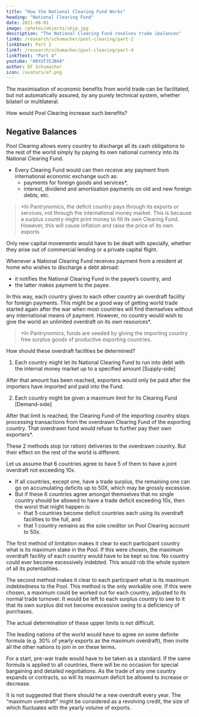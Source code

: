 ```yaml
---
title: "How the National Clearing Fund Works"
heading: "National Clearing Fund"
date: 2021-08-01
image: /photos/objects/ship.jpg
description: "The National Clearing Fund resolves trade ibalances"
linkb: /research/schumacher/pool-clearing/part-2
linkbtext: Part 2
linkf: /research/schumacher/pool-clearing/part-4
linkftext: "Part 4"
youtube: "H0tUf35JB44"
author: EF Schumacher
icon: /avatars/ef.png
---
```



The maximisation of economic benefits from world trade can be facilitated, but not automatically assured, by any purely technical system, whether bilaterl or multilateral.

How would Pool Clearing increase such benefits? <!-- affect those more fundamental real factors? -->


## Negative Balances 

Pool Clearing allows every country to discharge all its cash obligations to the rest of the world simply by paying its own national currency into its National Clearing Fund. 
- Every Clearing Fund would can then receive any payment from international economic exchange such as:
  - payments for foreign goods and services*,
  - interest, dividend and amortisation payments on old and new foreign debts, etc.

> *In Pantrynomics, the deficit country pays through its exports or services, not through the international money market. This is because a surplus country might print money to fill its own Clearing Fund. However, this will cause inflation and raise the price of its own exports


Only new capital movements would have to be dealt with specially, whether they arise out of commercial lending or a private capital flight. 

Whenever a National Clearing Fund receives payment from a resident at home who wishes to discharge a debt abroad: 
- it notifies the National Clearing Fund in the payee’s country, and
- the latter makes payment to the payee.

In this way, each country gives to each other country an overdraft facility for foreign payments. This might be a good way of getting world trade started again after the war when most countries will find themselves without any international means of payment. However, no country would wish to give the world an unlimited overdraft on its own resources*.


> *In Pantrynomics, funds are seeded by giving the importing country free surplus goods of productive exporting countries.


How should these overdraft facilities be <!-- quantitatively --> determined?

1. Each country might let its National Clearing Fund to run into debt with the internal money market up to a specified amount [Supply-side]

After that amount has been reached, exporters would only be paid after the importers have imported and paid into the Fund. <!-- receive payment only to the extent that means of payment have been made available by importers. -->

2. Each country might be given a maximum limit for its Clearing Fund [Demand-side]

<!-- This approaches the problem from the angle of the recipient of the overdraft -->
After that limit is reached, the Clearing Fund of the importing country <!-- of the world would no longer --> stops processing transactions from the overdrawn Clearing Fund of the exporting country. That overdrawn fund <!--  -- they --> would refuse to<!--  make --> further pay their own exporters*.<!--  for goods delivered to that country -->



These 2 methods stop (or ration) deliveries to the overdrawn country. But their effect on the rest of the world is different. 

Let us assume that 6 countries agree to have 5 of them to have a joint overdraft not exceeding 10x.
- If all countries, except one, have a trade surplus, the remaining one can go on accumulating deficits up to 50X, which may be grossly excessive.
- But if these 6 countries agree amongst themselves that no single country should be allowed to have a trade deficit exceeding 10x, then the worst that might happen is:
  - that 5 countries become deficit countries each using its overdraft facilities to the full, and
  - that 1 country remains as the sole creditor on Pool Clearing account to 50x.

The first method of limitation makes it clear to each participant country what is its maximum stake in the Pool. If this were chosen, the maximum overdraft facility of each country would have to be kept so low. No country could ever become excessively indebted. This would rob the whole system of all its potentialities.

The second method makes it clear to each participant what is its maximum indebtedness to the Pool. This method is the only workable one. If this were chosen, a maximum could be worked out for each country, adjusted to its normal trade turnover. It would be left to each surplus country to see to it that its own surplus did not become excessive owing to a deficiency of purchases.

The actual determination of these upper limits is not difficult.

The leading nations of the world would have to agree on some definite formula (e.g. 30% of yearly exports as the maximum overdraft), then invite all the other nations to join in on these terms. 

For a start, pre-war trade would have to be taken as a standard. If the same formula is applied to all countries, there will be no occasion for special bargaining and detailed negotiations. As the trade of any one country expands or contracts, so will its maximum deficit be allowed to increase or decrease.

It is not suggested that there should he a new overdraft every year. The “maximum overdraft” might be considered as a revolving credit, the size of which fluctuates with the yearly volume of exports.

